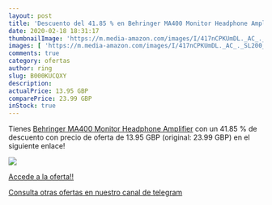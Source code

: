 ```yaml
---
layout: post
title: 'Descuento del 41.85 % en Behringer MA400 Monitor Headphone Amplif'
date: 2020-02-18 18:31:17
thumbnailImage: 'https://m.media-amazon.com/images/I/417nCPKUmDL._AC_._SL200_.jpg'
images: [ 'https://m.media-amazon.com/images/I/417nCPKUmDL._AC_._SL200_.jpg' ]
comments: true
category: ofertas
author: ring
slug: B000KUCQXY
description:
actualPrice: 13.95 GBP
comparePrice: 23.99 GBP
inStock: true
---
```


Tienes [Behringer MA400 Monitor Headphone Amplifier](https://www.amazon.com/dp/B000KUCQXY/?tag=redken08-20) con un 41.85 % de descuento con precio de oferta de 13.95 GBP (original: 23.99 GBP) en el siguiente enlace!

[![](https://m.media-amazon.com/images/I/417nCPKUmDL._AC_._SL200_.jpg)](https://www.amazon.com/dp/B000KUCQXY/?tag=redken08-20)

[Accede a la oferta!!](https://www.amazon.com/dp/B000KUCQXY/?tag=redken08-20)

[Consulta otras ofertas en nuestro canal de telegram](https://t.me/s/ofertas25)
